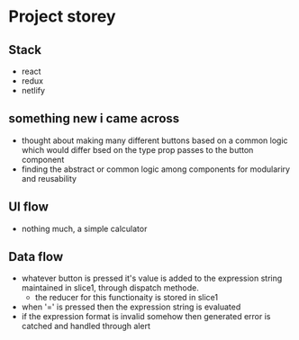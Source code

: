 # Project storey

## Stack
- react
- redux
- netlify

## something new i came across
- thought about making many different buttons based on a common logic which would differ bsed on the type prop passes to the button component
- finding the abstract or common logic among components for modulariry and reusability

## UI flow
- nothing much, a simple calculator

## Data flow
- whatever button is pressed it's value is added to the expression string maintained in slice1, through dispatch methode.
  - the reducer for this functionaity is stored in slice1
- when '=' is pressed then the expression string is evaluated
- if the expression format is invalid somehow then generated error is catched and handled through alert
